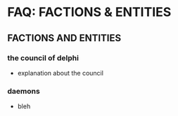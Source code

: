 # FAQ: FACTIONS & ENTITIES
## FACTIONS AND ENTITIES

### the council of delphi

- explanation about the council

### daemons

- bleh